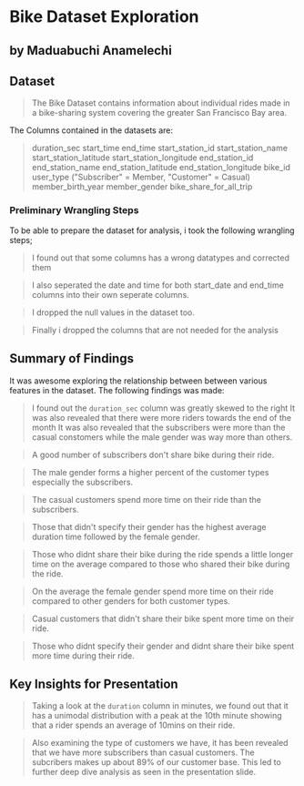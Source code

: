 # Bike Dataset Exploration

## by Maduabuchi Anamelechi


## Dataset

> The Bike Dataset contains information about individual rides made in a bike-sharing system covering the greater San Francisco Bay area.

The Columns contained in the datasets are:
> duration_sec
> start_time
> end_time
> start_station_id
> start_station_name
> start_station_latitude
> start_station_longitude
> end_station_id
> end_station_name
> end_station_latitude
> end_station_longitude
> bike_id
> user_type ("Subscriber" = Member, "Customer" = Casual)
> member_birth_year
> member_gender
> bike_share_for_all_trip

### Preliminary Wrangling Steps

To be able to prepare the dataset for analysis, i took the following wrangling steps;

> I found out that some columns has a wrong datatypes and corrected them

> I also seperated the date and time for both start_date and end_time columns into their own seperate columns.

> I dropped the null values in the dataset too.

> Finally i dropped the columns that are not needed for the analysis

## Summary of Findings

It was awesome exploring the relationship between between various features in the dataset. The following findings was made:

> I found out the `duration_sec` column was greatly skewed to the right It was also revealed that there were more riders towards the end of the month It was also revealed that the subscribers were more than the casual constomers while the male gender was way more than others.

> A good number of subscribers don't share bike during their ride.

> The male gender forms a higher percent of the customer types especially the subscribers.

> The casual customers spend more time on their ride than the subscribers.

> Those that didn't specify their gender has the highest average duration time followed by the female gender.

> Those who didnt share their bike during the ride spends a little longer time on the average compared to those who shared their bike during the ride.

> On the average the female gender spend more time on their ride compared to other genders for both customer types.

> Casual customers that didn't share their bike spent more time on their ride.

> Those who didnt specify their gender and didnt share their bike spent more time during their ride.


## Key Insights for Presentation

> Taking a look at the `duration` column in minutes, we found out that it has a unimodal distribution with a peak at the 10th minute showing that a rider spends an average of 10mins on their ride.

> Also examining the type of customers we have, it has been revealed that we have more subscribers than casual customers. The subcribers makes up about 89% of our customer base. This led to further deep dive analysis as seen in the presentation slide.